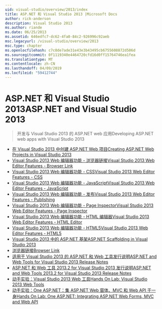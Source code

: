 ```yaml
---
uid: visual-studio/overview/2013/index
title: ASP.NET 和 Visual Studio 2013 |Microsoft Docs
author: rick-anderson
description: Visual Studio 2013
ms.author: riande
ms.date: 06/25/2013
ms.assetid: 646edfc7-dc62-4fa0-84c2-926996c92aeb
msc.legacyurl: /visual-studio/overview/2013
msc.type: chapter
ms.openlocfilehash: c7c0de7ade31e43e3b43495cb6755608872d506d
ms.sourcegitcommit: 0f1119340e4464720cfd16d0ff15764746ea1fea
ms.translationtype: MT
ms.contentlocale: zh-CN
ms.lasthandoff: 04/09/2019
ms.locfileid: "59412744"
---
```

# <a name="aspnet-and-visual-studio-2013"></a><span data-ttu-id="53d47-103">ASP.NET 和 Visual Studio 2013</span><span class="sxs-lookup"><span data-stu-id="53d47-103">ASP.NET and Visual Studio 2013</span></span>

> <span data-ttu-id="53d47-104">开发与 Visual Studio 2013 的 ASP.NET web 应用</span><span class="sxs-lookup"><span data-stu-id="53d47-104">Developing ASP.NET web apps with Visual Studio 2013</span></span>


- [<span data-ttu-id="53d47-105">在 Visual Studio 2013 中创建 ASP.NET Web 项目</span><span class="sxs-lookup"><span data-stu-id="53d47-105">Creating ASP.NET Web Projects in Visual Studio 2013</span></span>](creating-web-projects-in-visual-studio.md)
- [<span data-ttu-id="53d47-106">Visual Studio 2013 Web 编辑器功能 - 浏览器链接</span><span class="sxs-lookup"><span data-stu-id="53d47-106">Visual Studio 2013 Web Editor Features - Browser Link</span></span>](visual-studio-2013-web-editor-features-browser-link.md)
- [<span data-ttu-id="53d47-107">Visual Studio 2013 Web 编辑器功能 - CSS</span><span class="sxs-lookup"><span data-stu-id="53d47-107">Visual Studio 2013 Web Editor Features - CSS</span></span>](visual-studio-2013-web-editor-features-css.md)
- [<span data-ttu-id="53d47-108">Visual Studio 2013 Web 编辑器功能 - JavaScript</span><span class="sxs-lookup"><span data-stu-id="53d47-108">Visual Studio 2013 Web Editor Features - JavaScript</span></span>](visual-studio-2013-web-editor-features-javascript.md)
- [<span data-ttu-id="53d47-109">Visual Studio 2013 Web 编辑器功能 - 发布</span><span class="sxs-lookup"><span data-stu-id="53d47-109">Visual Studio 2013 Web Editor Features - Publishing</span></span>](visual-studio-2013-web-editor-features-publishing.md)
- [<span data-ttu-id="53d47-110">Visual Studio 2013 Web 编辑器功能 - Page Inspector</span><span class="sxs-lookup"><span data-stu-id="53d47-110">Visual Studio 2013 Web Editor Features - Page Inspector</span></span>](visual-studio-2013-web-editor-features-page-inspector.md)
- [<span data-ttu-id="53d47-111">Visual Studio 2013 Web 编辑器功能 - HTML 编辑器</span><span class="sxs-lookup"><span data-stu-id="53d47-111">Visual Studio 2013 Web Editor Features - HTML Editor</span></span>](visual-studio-2013-web-editor-features-html-editor.md)
- [<span data-ttu-id="53d47-112">Visual Studio 2013 Web 编辑器功能 - HTML5</span><span class="sxs-lookup"><span data-stu-id="53d47-112">Visual Studio 2013 Web Editor Features - HTML5</span></span>](visual-studio-2013-web-editor-features-html5.md)
- [<span data-ttu-id="53d47-113">Visual Studio 2013 中的 ASP.NET 基架</span><span class="sxs-lookup"><span data-stu-id="53d47-113">ASP.NET Scaffolding in Visual Studio 2013</span></span>](aspnet-scaffolding-overview.md)
- [<span data-ttu-id="53d47-114">浏览器链接</span><span class="sxs-lookup"><span data-stu-id="53d47-114">Browser Link</span></span>](using-browser-link.md)
- [<span data-ttu-id="53d47-115">适用于 Visual Studio 2013 的 ASP.NET 和 Web 工具发行说明</span><span class="sxs-lookup"><span data-stu-id="53d47-115">ASP.NET and Web Tools for Visual Studio 2013 Release Notes</span></span>](release-notes.md)
- [<span data-ttu-id="53d47-116">ASP.NET 和 Web 工具 2013.2 for Visual Studio 2013 发行说明</span><span class="sxs-lookup"><span data-stu-id="53d47-116">ASP.NET and Web Tools 2013.2 for Visual Studio 2013 Release Notes</span></span>](aspnet-and-web-tools-20132-preview-for-visual-studio-2013-release-notes.md)
- [<span data-ttu-id="53d47-117">动手实验：Visual Studio 2013 Web 工具</span><span class="sxs-lookup"><span data-stu-id="53d47-117">Hands On Lab: Visual Studio 2013 Web Tools</span></span>](visual-studio-2013-web-tools.md)
- [<span data-ttu-id="53d47-118">动手实验：One ASP.NET：集 ASP.NET Web 窗体、MVC 和 Web API 于一身</span><span class="sxs-lookup"><span data-stu-id="53d47-118">Hands On Lab: One ASP.NET: Integrating ASP.NET Web Forms, MVC and Web API</span></span>](one-aspnet-integrating-aspnet-web-forms-mvc-and-web-api.md)

